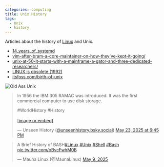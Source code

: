 ```yaml
---
categories: computing
title: Unix History
tags:
  - Unix
  - history
---
```


Articles about the history of [Linux](Linux.md) and Unix.  

- [14_years_of_systemd](https://www.theregister.com/2025/02/06/14_years_of_systemd/)    
- [vim-after-bram-a-core-maintainer-on-how-they've-kept-it-going/](https://thenewstack.io/vim-after-bram-a-core-maintainer-on-how-theyve-kept-it-going/ ) 
- [unix-at-50-it-starts-with-a-mainframe-a-gator-and-three-dedicated-researchers/](https://arstechnica.com/gadgets/2019/08/unix-at-50-it-starts-with-a-mainframe-a-gator-and-three-dedicated-researchers/ )
- [LINUX is obsolete (1992)](https://news.ycombinator.com/item?id=42980283)
- [itsfoss.com/birth-of-unix](https://itsfoss.com/birth-of-unix/)  

![Old Ass Unix](https://cdn.arstechnica.net/wp-content/uploads/2019/08/86-300837.jpg.870x660_q60_crop_upscale.jpg) 

<blockquote class="bluesky-embed" data-bluesky-uri="at://did:plc:ttic32t6voewasvslqz6cedm/app.bsky.feed.post/3lpuphkkpby2b" data-bluesky-cid="bafyreibcyccytue5o6yteeseygrfbu7vmhnr3kejrnafp4uavyxrdsslcy" data-bluesky-embed-color-mode="system"><p lang="">In 1956 the IBM 305 RAMAC was introduced. It was the first commercial computer to use disk storage.

#WorldHistory #History<br><br><a href="https://bsky.app/profile/did:plc:ttic32t6voewasvslqz6cedm/post/3lpuphkkpby2b?ref_src=embed">[image or embed]</a></p>&mdash; Unseen History (<a href="https://bsky.app/profile/did:plc:ttic32t6voewasvslqz6cedm?ref_src=embed">@unseenhistory.bsky.social</a>) <a href="https://bsky.app/profile/did:plc:ttic32t6voewasvslqz6cedm/post/3lpuphkkpby2b?ref_src=embed">May 23, 2025 at 6:45 PM</a></blockquote><script async src="https://embed.bsky.app/static/embed.js" charset="utf-8"></script>

<blockquote class="twitter-tweet"><p lang="en" dir="ltr">A Brief History of BASH<a href="https://twitter.com/hashtag/Linux?src=hash&amp;ref_src=twsrc%5Etfw">#Linux</a> <a href="https://twitter.com/hashtag/Unix?src=hash&amp;ref_src=twsrc%5Etfw">#Unix</a> <a href="https://twitter.com/hashtag/Shell?src=hash&amp;ref_src=twsrc%5Etfw">#Shell</a> <a href="https://twitter.com/hashtag/Bash?src=hash&amp;ref_src=twsrc%5Etfw">#Bash</a> <a href="https://t.co/oBvcFwhM0B">pic.twitter.com/oBvcFwhM0B</a></p>&mdash; Mauna Linux (@MaunaLinux) <a href="https://twitter.com/MaunaLinux/status/1920927094617301403?ref_src=twsrc%5Etfw">May 9, 2025</a></blockquote> <script async src="https://platform.twitter.com/widgets.js" charset="utf-8"></script>